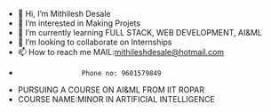 - 👋 Hi, I’m Mithilesh Desale
- 👀 I’m interested in Making Projets
- 🌱 I’m currently learning FULL STACK, WEB DEVELOPMENT, AI&ML
- 💞️ I’m looking to collaborate on Internships
- 📫 How to reach me MAIL:mithileshdesale@hotmail.com
-                     Phone no: 9601579849
- PURSUING A COURSE ON AI&ML FROM IIT ROPAR
- COURSE NAME:MINOR IN ARTIFICIAL INTELLIGENCE


<!---
Mithilesh31/Mithilesh31 is a ✨ special ✨ repository because its `README.md` (this file) appears on your GitHub profile.
You can click the Preview link to take a look at your changes.
--->
